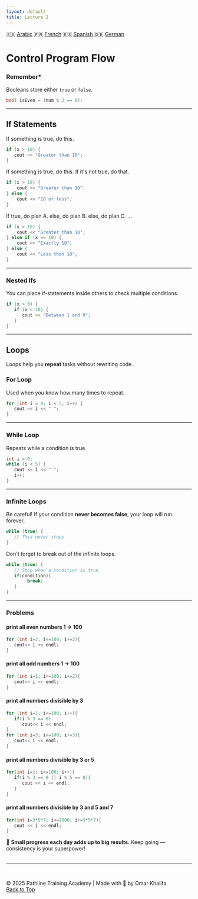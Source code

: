 ```yaml
---
layout: default
title: Lecture 2
---
```


🇸🇦 [Arabic](https://translate.google.com/translate?hl=ar&sl=en&u=https://okhalifa-official.github.io/CP-L1_PTA/Lec2) 🇫🇷 [French](https://translate.google.com/translate?hl=fr&sl=en&u=https://okhalifa-official.github.io/CP-L1_PTA/Lec2) 🇪🇸 [Spanish](https://translate.google.com/translate?hl=es&sl=en&u=https://okhalifa-official.github.io/CP-L1_PTA/Lec2) 🇩🇪 [German](https://translate.google.com/translate?hl=de&sl=en&u=https://okhalifa-official.github.io/CP-L1_PTA/Lec2)



# Control Program Flow

### Remember*

Booleans store either `true` or `false`.

```cpp
bool isEven = (num % 2 == 0);
```

---

## If Statements

If something is true, do this.

```cpp
if (x > 10) {
   cout << "Greater than 10";
}
```

If something is true, do this.
If it's not true, do that.
```cpp
if (x > 10) {
    cout << "Greater than 10";
} else {
    cout << "10 or less";
}
```

If true, do plan A.
else, do plan B.
else, do plan C.
...
```cpp
if (x > 10) {
    cout << "Greater than 10";
} else if (x == 10) {
    cout << "Exactly 10";
} else {
    cout << "Less than 10";
}

```

---

### Nested Ifs

You can place if-statements inside others to check multiple conditions.

```cpp
if (x > 0) {
   if (x < 10) {
      cout << "Between 1 and 9";
   }
}
```

---

## Loops

Loops help you **repeat** tasks without rewriting code.

### For Loop

Used when you know how many times to repeat.

```cpp
for (int i = 0; i < 5; i++) {
   cout << i << " ";
}
```

---

### While Loop

Repeats while a condition is true.

```cpp
int i = 0;
while (i < 5) {
   cout << i << " ";
   i++;
}
```

---

### Infinite Loops

Be careful! If your condition **never becomes false**, your loop will run forever.

```cpp
while (true) {
   // This never stops
}
```

Don't forget to break out of the infinite loops.
```cpp
while (true) {
   // Stop when a condition is true
   if(condition){
        break;
   }
}
```

---

### Problems
#### print all even numbers 1 -> 100
```cpp
for (int i=2; i<=100; i+=2){
   cout<< i << endl;
}
```
#### print all odd numbers 1 -> 100
```cpp
for (int i=1; i<=100; i+=2){
   cout<< i << endl;
}
```
#### print all numbers divisible by 3
```cpp
for (int i=1; i<=100; i++){
   if(i % 3 == 0)
      cout<< i << endl;
}
for (int i=3; i<=100; i+=3){
   cout<< i << endl;
}
```
#### print all numbers divisible by 3 or 5
```cpp
for(int i=1; i<=100; i++){
   if(i % 3 == 0 || i % 5 == 0){
      cout << i << endl;
   }
}
```
#### print all numbers divisible by 3 and 5 and 7
```cpp
for(int i=3*5*7; i<=1000; i+=3*5*7){
   cout << i << endl;
}
```

🌱 **Small progress each day adds up to big results.**
Keep going — consistency is your superpower!
<br>
<br>

---

<br>

© 2025 Pathline Training Academy | Made with 💙 by Omar Khalifa  
[Back to Top](#top)
